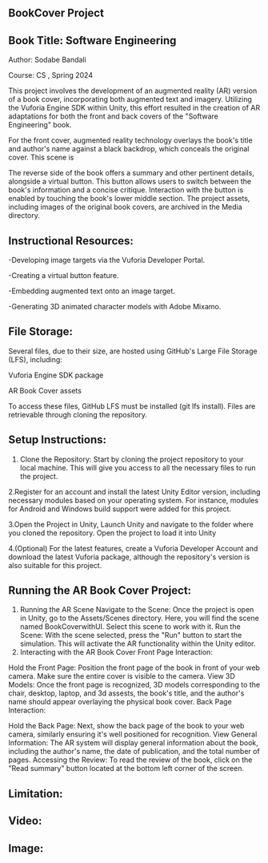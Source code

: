  BookCover Project
----------------------------------------
Book Title: Software Engineering
--------------------------------------------
Author: Sodabe Bandali

Course: CS , Spring 2024

This project involves the development of an augmented reality (AR) version of a book cover, incorporating both augmented text and imagery. Utilizing the Vuforia Engine SDK within Unity, this effort resulted in the creation of AR adaptations for both the front and back covers of the "Software Engineering" book.

For the front cover, augmented reality technology overlays the book's title and author's name against a black backdrop, which conceals the original cover. This scene is

The reverse side of the book offers a summary and other pertinent details, alongside a virtual button. This button allows users to switch between the book's information and a concise critique. Interaction with the button is enabled by touching the book's lower middle section. The project assets, including images of the original book covers, are archived in the Media directory.

Instructional Resources:
--------------------------------
-Developing image targets via the Vuforia Developer Portal.

-Creating a virtual button feature.

-Embedding augmented text onto an image target.

-Generating 3D animated character models with Adobe Mixamo.

File Storage:
----------------------------------------------
Several files, due to their size, are hosted using GitHub's Large File Storage (LFS), including:

Vuforia Engine SDK package

AR Book Cover assets

To access these files, GitHub LFS must be installed (git lfs install). Files are retrievable through cloning the repository.

Setup Instructions:
---------------------------------------------------------------
1. Clone the Repository: Start by cloning the project repository to your local machine. This will give you access to all the necessary files to run the project.

2.Register for an account and install the latest Unity Editor version, including necessary modules based on your operating system. For instance, modules for Android and Windows build support were added for this project.

3.Open the Project in Unity, Launch Unity and navigate to the folder where you cloned the repository. Open the project to load it into Unity

4.(Optional) For the latest features, create a Vuforia Developer Account and download the latest Vuforia package, although the repository's version is also suitable for this project.


 Running the AR Book Cover Project:
--------------------------------------------------------

1. Running the AR Scene
Navigate to the Scene: Once the project is open in Unity, go to the Assets/Scenes directory. Here, you will find the scene named BookCoverwithUI. Select this scene to work with it.
Run the Scene: With the scene selected, press the "Run" button to start the simulation. This will activate the AR functionality within the Unity editor.
2. Interacting with the AR Book Cover
Front Page Interaction:

Hold the Front Page: Position the front page of the book in front of your web camera. Make sure the entire cover is visible to the camera.
View 3D Models: Once the front page is recognized, 3D models corresponding to the chair, desktop, laptop, and 3d assests, the book's title, and the author's name should appear overlaying the physical book cover.
Back Page Interaction:

Hold the Back Page: Next, show the back page of the book to your web camera, similarly ensuring it's well positioned for recognition.
View General Information: The AR system will display general information about the book, including the author's name, the date of publication, and the total number of pages.
Accessing the Review:
To read the review of the book, click on the "Read summary" button located at the bottom left corner of the screen.

Limitation:
--------------------------









Video:
---------------------------


Image:
----------------
